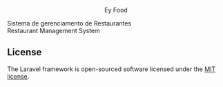 <p align="center">Ey Food</p>

Sistema de gerenciamento de Restaurantes  
Restaurant Management System


## License

The Laravel framework is open-sourced software licensed under the [MIT license](https://opensource.org/licenses/MIT).
